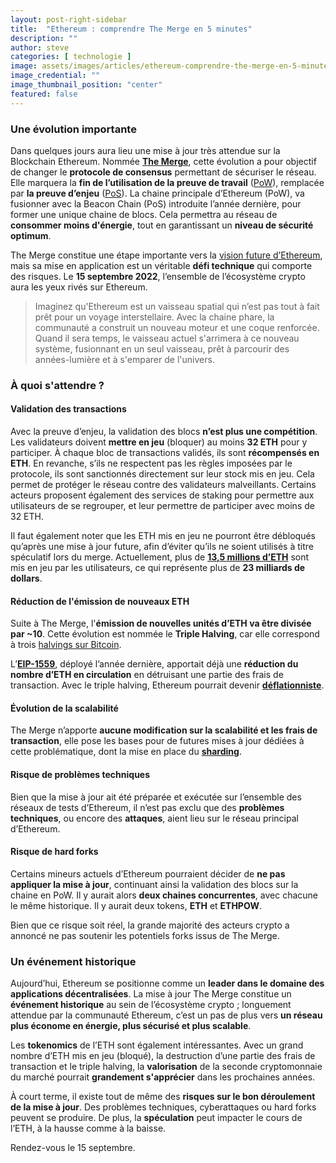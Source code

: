 ```yaml
---
layout: post-right-sidebar
title:  "Ethereum : comprendre The Merge en 5 minutes"
description: ""
author: steve
categories: [ technologie ]
image: assets/images/articles/ethereum-comprendre-the-merge-en-5-minutes/1.jpg
image_credential: ""
image_thumbnail_position: "center"
featured: false
---
```


### Une évolution importante

Dans quelques jours aura lieu une mise à jour très attendue sur la Blockchain Ethereum. Nommée [**The Merge**](https://ethereum.org/fr/upgrades/merge/), cette évolution a pour objectif de changer le **protocole de consensus** permettant de sécuriser le réseau. Elle marquera la **fin de l’utilisation de la preuve de travail** ([PoW](https://fr.wikipedia.org/wiki/Preuve_de_travail)), remplacée par **la preuve d’enjeu** ([PoS](https://fr.wikipedia.org/wiki/Preuve_d%27enjeu)). La chaine principale d’Ethereum (PoW), va fusionner avec la Beacon Chain (PoS) introduite l’année dernière, pour former une unique chaine de blocs. Cela permettra au réseau de **consommer moins d'énergie**, tout en garantissant un **niveau de sécurité optimum**. 

The Merge constitue une étape importante vers la [vision future d’Ethereum](https://ethereum.org/fr/upgrades/), mais sa mise en application est un véritable **défi technique** qui comporte des risques. Le **15 septembre 2022**, l’ensemble de l’écosystème crypto aura les yeux rivés sur Ethereum. 

> Imaginez qu'Ethereum est un vaisseau spatial qui n’est pas tout à fait prêt pour un voyage interstellaire. Avec la chaine phare, la communauté a construit un nouveau moteur et une coque renforcée. Quand il sera temps, le vaisseau actuel s'arrimera à ce nouveau système, fusionnant en un seul vaisseau, prêt à parcourir des années-lumière et à s'emparer de l'univers.

### À quoi s'attendre ? 

#### Validation des transactions

Avec la preuve d’enjeu, la validation des blocs **n’est plus une compétition**. Les validateurs doivent **mettre en jeu** (bloquer) au moins **32 ETH** pour y participer. À chaque bloc de transactions validés, ils sont **récompensés en ETH**. En revanche, s’ils ne respectent pas les règles imposées par le protocole, ils sont sanctionnés directement sur leur stock mis en jeu. Cela permet de protéger le réseau contre des validateurs malveillants.
Certains acteurs proposent également des services de staking pour permettre aux utilisateurs de se regrouper, et leur permettre de participer avec moins de 32 ETH.

Il faut également noter que les ETH mis en jeu ne pourront être débloqués qu’après une mise à jour future, afin d’éviter qu’ils ne soient utilisés à titre spéculatif lors du merge. Actuellement, plus de [**13,5 millions d’ETH**](https://etherscan.io/address/0x00000000219ab540356cBB839Cbe05303d7705Fa) sont mis en jeu par les utilisateurs, ce qui représente plus de **23 milliards de dollars**. 

#### Réduction de l'émission de nouveaux ETH

Suite à The Merge, l'**émission de nouvelles unités d’ETH va être divisée par ~10**. Cette évolution est nommée le **Triple Halving**, car elle correspond à trois [halvings sur Bitcoin](https://cryptoast.fr/halving-explication-impacts-bitcoin-crypto/). 

L’[**EIP-1559**](https://www.ethereum-france.com/et-voici-eip-1559-thedailygweifr/), déployé l’année dernière, apportait déjà une **réduction du nombre d’ETH en circulation** en détruisant une partie des frais de transaction. Avec le triple halving, Ethereum pourrait devenir [**déflationniste**](https://ultrasound.money/#projection). 

#### Évolution de la scalabilité

The Merge n’apporte **aucune modification sur la scalabilité et les frais de transaction**, elle pose les bases pour de futures mises à jour dédiées à cette problématique, dont la mise en place du [**sharding**](https://ethereum.org/fr/upgrades/sharding/). 

#### Risque de problèmes techniques

Bien que la mise à jour ait été préparée et exécutée sur l’ensemble des réseaux de tests d’Ethereum, il n’est pas exclu que des **problèmes techniques**, ou encore des **attaques**, aient  lieu sur le réseau principal d’Ethereum. 

#### Risque de hard forks

Certains mineurs actuels d’Ethereum pourraient décider de **ne pas appliquer la mise à jour**, continuant ainsi la validation des blocs sur la chaine en PoW. Il y aurait alors **deux chaines concurrentes**, avec chacune le même historique. Il y aurait deux tokens, **ETH** et **ETHPOW**.

Bien que ce risque soit réel, la grande majorité des acteurs crypto a annoncé ne pas soutenir les potentiels forks issus de The Merge.

### Un événement historique

Aujourd’hui, Ethereum se positionne comme un **leader dans le domaine des applications décentralisées**. La mise à jour The Merge constitue un **événement historique** au sein de l’écosystème crypto ; longuement attendue par la communauté Ethereum, c’est un pas de plus vers **un réseau plus économe en énergie, plus sécurisé et plus scalable**. 

Les **tokenomics** de l’ETH sont également intéressantes. Avec un grand nombre d’ETH mis en jeu (bloqué), la destruction d’une partie des frais de transaction et le triple halving, la **valorisation** de la seconde cryptomonnaie du marché pourrait **grandement s'apprécier** dans les prochaines années. 

À court terme, il existe tout de même des **risques sur le bon déroulement de la mise à jour**. Des problèmes techniques, cyberattaques ou hard forks peuvent se produire. De plus, la **spéculation** peut impacter le cours de l’ETH, à la hausse comme à la baisse. 

Rendez-vous le 15 septembre.


